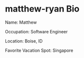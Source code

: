 # matthew-ryan Bio

Name: Matthew

Occupation: Software Engineer

Location: Boise, ID

Favorite Vacation Spot: Singapore

